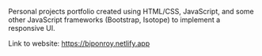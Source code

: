 Personal projects portfolio created using HTML/CSS, JavaScript, and some other JavaScript frameworks (Bootstrap, Isotope) to implement a responsive UI.
 
Link to website: https://biponroy.netlify.app
